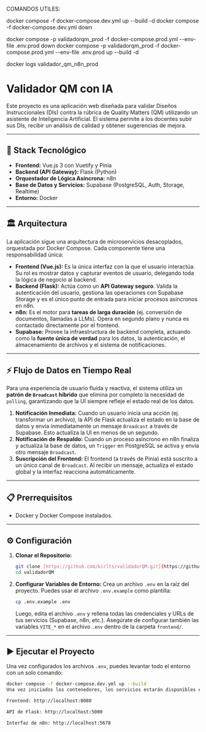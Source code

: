 COMANDOS UTILES:

docker compose -f docker-compose.dev.yml up --build -d
docker compose -f docker-compose.dev.yml down

docker compose -p validadorqm_prod -f docker-compose.prod.yml --env-file .env.prod down
docker compose -p validadorqm_prod -f docker-compose.prod.yml --env-file .env.prod up --build -d

docker logs validador_qm_n8n_prod

# Validador QM con IA

Este proyecto es una aplicación web diseñada para validar Diseños Instruccionales (DIs) contra la rúbrica de Quality Matters (QM) utilizando un asistente de Inteligencia Artificial. El sistema permite a los docentes subir sus DIs, recibir un análisis de calidad y obtener sugerencias de mejora.

---

## 🚀 Stack Tecnológico

- **Frontend:** Vue.js 3 con Vuetify y Pinia
- **Backend (API Gateway):** Flask (Python)
- **Orquestador de Lógica Asíncrona:** n8n
- **Base de Datos y Servicios:** Supabase (PostgreSQL, Auth, Storage, Realtime)
- **Entorno:** Docker

---

## 🏛️ Arquitectura

La aplicación sigue una arquitectura de microservicios desacoplados, orquestada por Docker Compose. Cada componente tiene una responsabilidad única:

- **Frontend (Vue.js):** Es la única interfaz con la que el usuario interactúa. Su rol es mostrar datos y capturar eventos de usuario, delegando toda la lógica de negocio al backend.
- **Backend (Flask):** Actúa como un **API Gateway seguro**. Valida la autenticación del usuario, gestiona las operaciones con Supabase Storage y es el único punto de entrada para iniciar procesos asíncronos en n8n.
- **n8n:** Es el motor para **tareas de larga duración** (ej. conversión de documentos, llamadas a LLMs). Opera en segundo plano y nunca es contactado directamente por el frontend.
- **Supabase:** Provee la infraestructura de backend completa, actuando como la **fuente única de verdad** para los datos, la autenticación, el almacenamiento de archivos y el sistema de notificaciones.

---

## ⚡ Flujo de Datos en Tiempo Real

Para una experiencia de usuario fluida y reactiva, el sistema utiliza un **patrón de `Broadcast` híbrido** que elimina por completo la necesidad de `polling`, garantizando que la UI siempre refleje el estado real de los datos.

1.  **Notificación Inmediata:** Cuando un usuario inicia una acción (ej. transformar un archivo), la API de Flask actualiza el estado en la base de datos y envía inmediatamente un mensaje `Broadcast` a través de Supabase. Esto actualiza la UI en menos de un segundo.
2.  **Notificación de Respaldo:** Cuando un proceso asíncrono en n8n finaliza y actualiza la base de datos, un `Trigger` en PostgreSQL se activa y envía otro mensaje `Broadcast`.
3.  **Suscripción del Frontend:** El frontend (a través de Pinia) está suscrito a un único canal de `Broadcast`. Al recibir un mensaje, actualiza el estado global y la interfaz reacciona automáticamente.

---

## 📋 Prerrequisitos

- Docker y Docker Compose instalados.

---

## ⚙️ Configuración

1.  **Clonar el Repositorio:**
    ```bash
    git clone [https://github.com/kirlts/validadorQM.git](https://github.com/kirlts/validadorQM.git)
    cd validadorQM
    ```

2.  **Configurar Variables de Entorno:**
    Crea un archivo `.env` en la raíz del proyecto. Puedes usar el archivo `.env.example` como plantilla:
    ```bash
    cp .env.example .env
    ```
    Luego, edita el archivo `.env` y rellena todas las credenciales y URLs de tus servicios (Supabase, n8n, etc.). Asegúrate de configurar también las variables `VITE_*` en el archivo `.env` dentro de la carpeta `frontend/`.

---

## ▶️ Ejecutar el Proyecto

Una vez configurados los archivos `.env`, puedes levantar todo el entorno con un solo comando:

```bash
docker compose -f docker-compose.dev.yml up --build
Una vez iniciados los contenedores, los servicios estarán disponibles en:

Frontend: http://localhost:8080

API de Flask: http://localhost:5000

Interfaz de n8n: http://localhost:5678